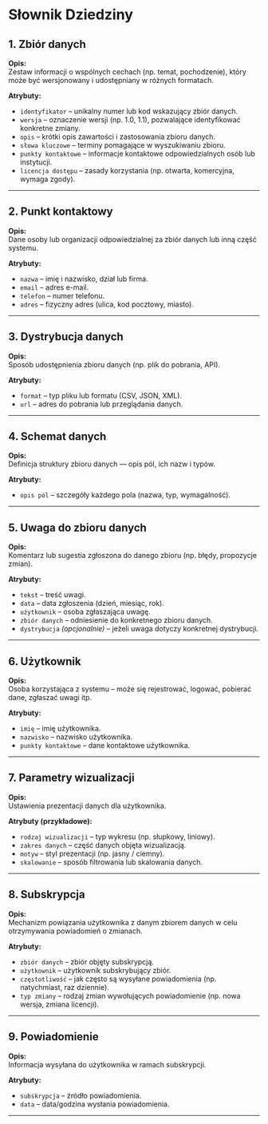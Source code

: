 # Słownik Dziedziny

## 1. **Zbiór danych**

**Opis:**  
Zestaw informacji o wspólnych cechach (np. temat, pochodzenie), który może być wersjonowany i udostępniany w różnych formatach.

**Atrybuty:**

- `identyfikator` – unikalny numer lub kod wskazujący zbiór danych.
- `wersja` – oznaczenie wersji (np. 1.0, 1.1), pozwalające identyfikować konkretne zmiany.
- `opis` – krótki opis zawartości i zastosowania zbioru danych.
- `słowa kluczowe` – terminy pomagające w wyszukiwaniu zbioru.
- `punkty kontaktowe` – informacje kontaktowe odpowiedzialnych osób lub instytucji.
- `licencja dostępu` – zasady korzystania (np. otwarta, komercyjna, wymaga zgody).

---

## 2. **Punkt kontaktowy**

**Opis:**  
Dane osoby lub organizacji odpowiedzialnej za zbiór danych lub inną część systemu.

**Atrybuty:**

- `nazwa` – imię i nazwisko, dział lub firma.
- `email` – adres e-mail.
- `telefon` – numer telefonu.
- `adres` – fizyczny adres (ulica, kod pocztowy, miasto).

---

## 3. **Dystrybucja danych**

**Opis:**  
Sposób udostępnienia zbioru danych (np. plik do pobrania, API).

**Atrybuty:**

- `format` – typ pliku lub formatu (CSV, JSON, XML).
- `url` – adres do pobrania lub przeglądania danych.

---

## 4. **Schemat danych**

**Opis:**  
Definicja struktury zbioru danych — opis pól, ich nazw i typów.

**Atrybuty:**

- `opis pól` – szczegóły każdego pola (nazwa, typ, wymagalność).

---

## 5. **Uwaga do zbioru danych**

**Opis:**  
Komentarz lub sugestia zgłoszona do danego zbioru (np. błędy, propozycje zmian).

**Atrybuty:**

- `tekst` – treść uwagi.
- `data` – data zgłoszenia (dzień, miesiąc, rok).
- `użytkownik` – osoba zgłaszająca uwagę.
- `zbiór danych` – odniesienie do konkretnego zbioru danych.
- `dystrybucja` _(opcjonalnie)_ – jeżeli uwaga dotyczy konkretnej dystrybucji.

---

## 6. **Użytkownik**

**Opis:**  
Osoba korzystająca z systemu – może się rejestrować, logować, pobierać dane, zgłaszać uwagi itp.

**Atrybuty:**

- `imię` – imię użytkownika.
- `nazwisko` – nazwisko użytkownika.
- `punkty kontaktowe` – dane kontaktowe użytkownika.

---

## 7. **Parametry wizualizacji**

**Opis:**  
Ustawienia prezentacji danych dla użytkownika.

**Atrybuty (przykładowe):**

- `rodzaj wizualizacji` – typ wykresu (np. słupkowy, liniowy).
- `zakres danych` – część danych objęta wizualizacją.
- `motyw` – styl prezentacji (np. jasny / ciemny).
- `skalowanie` – sposób filtrowania lub skalowania danych.

---

## 8. **Subskrypcja**

**Opis:**  
Mechanizm powiązania użytkownika z danym zbiorem danych w celu otrzymywania powiadomień o zmianach.

**Atrybuty:**

- `zbiór danych` – zbiór objęty subskrypcją.
- `użytkownik` – użytkownik subskrybujący zbiór.
- `częstotliwość` – jak często są wysyłane powiadomienia (np. natychmiast, raz dziennie).
- `typ zmiany` – rodzaj zmian wywołujących powiadomienie (np. nowa wersja, zmiana licencji).

---

## 9. **Powiadomienie**

**Opis:**  
Informacja wysyłana do użytkownika w ramach subskrypcji.

**Atrybuty:**

- `subskrypcja` – źródło powiadomienia.
- `data` – data/godzina wysłania powiadomienia.

---
